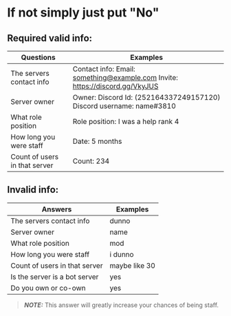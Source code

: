 # If not simply just put "No"

## Required valid info: 
Questions | Examples
------------ | -------------
The servers contact info | Contact info: Email: something@example.com Invite: https://discord.gg/VkyJUS
Server owner | Owner: Discord Id: (252164337249157120) Discord username: name#3810
What role position | Role position: I was a help rank 4
How long you were staff | Date: 5 months 
Count of users in that server | Count: 234


## Invalid info: 
Answers | Examples
------------ | -------------
The servers contact info | dunno
Server owner | name
What role position | mod
How long you were staff | i dunno 
Count of users in that server | maybe like 30
Is the server is a bot server | yes
Do you own or co-own | yes

>***NOTE:*** This answer will greatly increase your chances of being staff.
